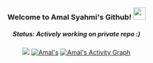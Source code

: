 <h3 align="center">
  Welcome to Amal Syahmi's Github!
  <img src="https://media.giphy.com/media/hvRJCLFzcasrR4ia7z/giphy.gif" width="28">
</h3>

<h5 align="center">Status: Actively working on private repo :)</h5>

<p align="center">
  <img src="http://github-readme-streak-stats.herokuapp.com?user=amalsyahmi&theme=onedark&hide_border=true"/>
  <!-- https://github.com/anuraghazra/github-readme-stats -->
  <a href="https://github.com/anuraghazra/github-readme-stats"><img alt=Amal's Github Stats" src="https://denvercoder1-github-readme-stats.vercel.app/api?username=amalsyahmi&show_icons=true&count_private=true&theme=react&hide_border=true&bg_color=282C34&title_color=F85D7F&icon_color=F8D866" /></a>
  <!-- https://github.com/ashutosh00710/github-readme-activity-graph -->
  <a href="https://github.com/ashutosh00710/github-readme-activity-graph"><img alt="Amal's Activity Graph" src="https://activity-graph.herokuapp.com/graph?username=amalsyahmi&bg_color=1F222E&color=F8D866&line=F85D7F&point=FFFFFF&hide_border=true" /></a>
</p>
